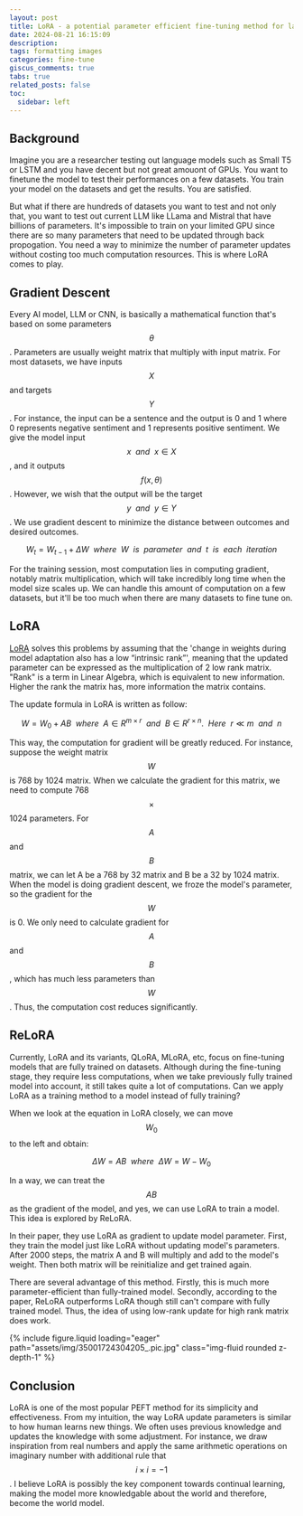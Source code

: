 ```yaml
---
layout: post
title: LoRA - a potential parameter efficient fine-tuning method for large models
date: 2024-08-21 16:15:09
description: 
tags: formatting images
categories: fine-tune
giscus_comments: true
tabs: true
related_posts: false
toc: 
  sidebar: left
---
```



## Background

Imagine you are a researcher testing out language models such as Small T5 or LSTM and you have decent but not great amouont of GPUs. You want to finetune the model to test their performances on a few datasets. You train your model on the datasets and get the results. You are satisfied.

But what if there are hundreds of datasets you want to test and not only that, you want to test out current LLM like LLama and Mistral that have billions of parameters. It's impossible to train on your limited GPU since there are so many parameters that need to be updated through back propogation. You need a way to minimize the number of parameter updates without costing too much computation resources. This is where LoRA comes to play.

## Gradient Descent

Every AI model, LLM or CNN, is basically a mathematical function that's based on some parameters $$ \theta $$. Parameters are usually weight matrix that multiply with input matrix. For most datasets, we have inputs $$X$$ and targets $$Y$$. For instance, the input can be a sentence and the output is 0 and 1 where 0 represents negative sentiment and 1 represents positive sentiment. We give the model input $$x \  \ and \  \ x \in X$$, and it outputs $$ \textit{f}(x, \theta)$$. However, we wish that the output will be the target $$y \  \ and \  \ y \in Y$$. We use gradient descent to minimize the distance between outcomes and desired outcomes. 

$$ W_t = W_{t-1} + \Delta W \  \ where\ \ W\ \ is \ \ parameter \ \ and \ \ t \ \ is \ \ each \ \ iteration $$

For the training session, most computation lies in computing gradient, notably matrix multiplication, which will take incredibly long time when the model size scales up. We can handle this amount of computation on a few datasets, but it'll be too much when there are many datasets to fine tune on.


## LoRA

[LoRA](https://arxiv.org/abs/2106.09685) solves this problems by assuming that the 'change in weights during model adaptation also has a low “intrinsic rank”', meaning that the updated parameter can be expressed as the multiplication of 2 low rank matrix. "Rank" is a term in Linear Algebra, which is equivalent to new information. Higher the rank the matrix has, more information the matrix contains. 

 The update formula in LoRA is written as follow:

$$
W = W_0 + AB \  \ where \ \ A\in R^{m\times r} \ \ and \ \ B\in R^{r\times n}. \  \ Here \ \ r\ll m \ \ and \ \ n
$$

This way, the computation for gradient will be greatly reduced. For instance, suppose the weight matrix $$W$$ is 768 by 1024 matrix. When we calculate the gradient for this matrix, we need to compute 768 $$\times$$ 1024 parameters. For $$A$$ and $$B$$ matrix, we can let A be a 768 by 32 matrix and B be a 32 by 1024 matrix. When the model is doing gradient descent, we froze the model's parameter, so the gradient for the $$W$$ is 0. We only need to calculate gradient for $$A$$ and $$B$$, which has much less parameters than $$W$$. Thus, the computation cost reduces significantly.

## ReLoRA

Currently, LoRA and its variants, QLoRA, MLoRA, etc, focus on fine-tuning models that are fully trained on datasets. Although during the fine-tuning stage, they require less computations, when we take previously fully trained model into account, it still takes quite a lot of computations. Can we apply LoRA as a training method to a model instead of fully training?

When we look at the equation in LoRA closely, we can move $$W_0$$ to the left and obtain:

$$
\Delta W = AB \  \ where \  \ \Delta W = W - W_0
$$

In a way, we can treat the $$AB$$ as the gradient of the model, and yes, we can use LoRA to train a model. This idea is explored by ReLoRA. 

In their paper, they use LoRA as gradient to update model parameter. First, they train the model just like LoRA without updating model's parameters. After 2000 steps, the matrix A and B will multiply and add to the model's weight. Then both matrix will be reinitialize and get trained again. 

There are several advantage of this method. Firstly, this is much more parameter-efficient than fully-trained model. Secondly, according to the paper, ReLoRA outperforms LoRA though still can't compare with fully trained model. Thus, the idea of using low-rank update for high rank matrix does work.

<div class="row mt-3">
    <div class="col-sm mt-3 mt-md-0">
        {% include figure.liquid loading="eager" path="assets/img/35001724304205_.pic.jpg" class="img-fluid rounded z-depth-1" %}
    </div>
</div>

## Conclusion

LoRA is one of the most popular PEFT method for its simplicity and effectiveness. From my intuition, the way LoRA update parameters is similar to how human learns new things. We often uses previous knowledge and updates the knowledge with some adjustment. For instance, we draw inspiration from real numbers and apply the same arithmetic operations on imaginary number with additional rule that $$i \times i = -1$$. I believe LoRA is possibly the key component towards continual learning, making the model more knowledgable about the world and therefore, become the world model.




